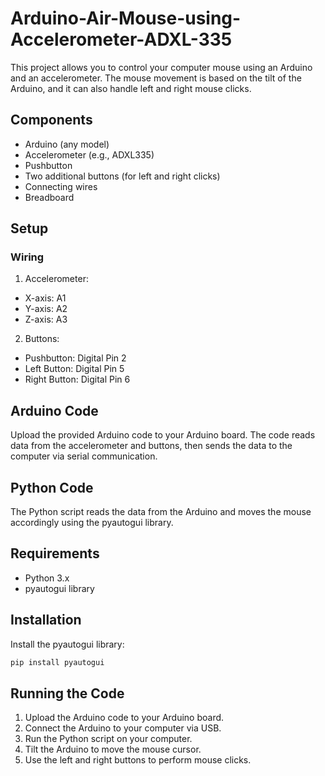 # Arduino-Air-Mouse-using-Accelerometer-ADXL-335

This project allows you to control your computer mouse using an Arduino and an accelerometer. The mouse movement is based on the tilt of the Arduino, and it can also handle left and right mouse clicks.

## Components

- Arduino (any model)
- Accelerometer (e.g., ADXL335)
- Pushbutton
- Two additional buttons (for left and right clicks)
- Connecting wires
- Breadboard
  
## Setup

### Wiring

1. Accelerometer:
 - X-axis: A1
 - Y-axis: A2
 - Z-axis: A3
   
2. Buttons:
 - Pushbutton: Digital Pin 2
 - Left Button: Digital Pin 5
 - Right Button: Digital Pin 6

## Arduino Code

Upload the provided Arduino code to your Arduino board. The code reads data from the accelerometer and buttons, then sends the data to the computer via serial communication.

## Python Code

The Python script reads the data from the Arduino and moves the mouse accordingly using the pyautogui library.

## Requirements

- Python 3.x
- pyautogui library
  
## Installation

Install the pyautogui library:
```bash
pip install pyautogui
```
## Running the Code

1. Upload the Arduino code to your Arduino board.
2. Connect the Arduino to your computer via USB.
3. Run the Python script on your computer.
4. Tilt the Arduino to move the mouse cursor.
5. Use the left and right buttons to perform mouse clicks.
